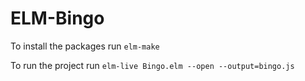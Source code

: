 # ELM-Bingo
To install the packages run `elm-make`

To run the project run ` elm-live Bingo.elm --open --output=bingo.js   `
